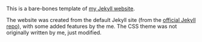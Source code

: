 This is a bare-bones template of [my Jekyll website](https://chepec.se). 

The website was created from the default Jekyll site (from the [official Jekyll repo](https://github.com/jekyll/jekyll)),
with some added features by the me. The CSS theme was not originally written by me, just modified.
